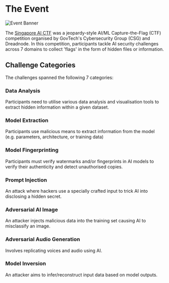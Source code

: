 # The Event

![Event Banner](SG_AI_CTF_Banner_With_Graphics.png "Event Banner")

The [Singapore AI CTF](https://www.tech.gov.sg/media/events/singapore-ai-ctf-2024/) was a jeopardy-style AI/ML Capture-the-Flag (CTF) competition organised by GovTech's Cybersecurity Group (CSG) and Dreadnode. In this competition, participants tackle AI security challenges across 7 domains to collect 'flags' in the form of hidden files or information.

## Challenge Categories

The challenges spanned the following 7 categories:

### Data Analysis

Participants need to utilise various data analysis and visualisation tools to extract hidden information within a given dataset.

### Model Extraction

Participants use malicious means to extract information from the model (e.g. parameters, architecture, or training data)

### Model Fingerprinting

Participants must verify watermarks and/or fingerprints in AI models to verify their authenticity and detect unauthorised copies.

### Prompt Injection

An attack where hackers use a specially crafted input to trick AI into disclosing a hidden secret.

### Adversarial AI Image

An attacker injects malicious data into the training set causing AI to misclassify an image.

### Adversarial Audio Generation

Involves replicating voices and audio using AI.

### Model Inversion

An attacker aims to infer/reconstruct input data based on model outputs.
